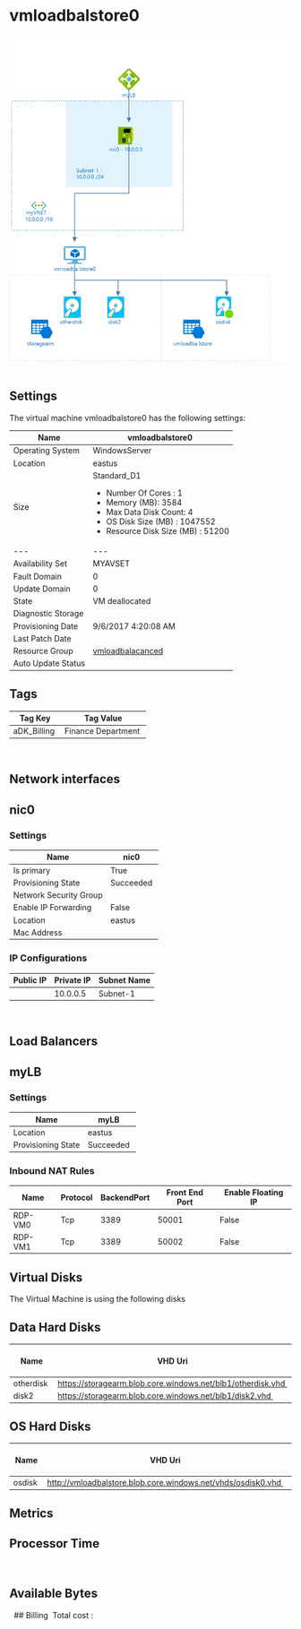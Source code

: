 # vmloadbalstore0
![Cloudockit](../assets/55ba284c85db44f4a416c85bb53a3b80.jpg) 
## Settings
The virtual machine vmloadbalstore0 has the following settings:

| Name | vmloadbalstore0  |
| --- | --- |
| Operating System | WindowsServer  |
| Location | eastus  |
| Size | Standard_D1 <passthrough><ul><li><span>Number</span><span> </span><span>Of</span><span> </span><span>Cores</span><span> :</span><span> </span>1</li><li><span>Memory</span><span> (</span><span>MB</span><span>): </span>3584</li><li><span>Max</span><span> </span><span>Data</span><span> </span><span>Disk</span><span> </span><span>Count</span><span>: </span>4</li><li><span>OS Disk Size (MB</span><span>) :</span><span> </span>1047552</li><li><span>Resource Disk Size (MB</span><span>) :</span><span> </span>51200</li></ul></passthrough> |
| --- | --- |
| Availability Set | MYAVSET  |
| Fault Domain | 0  |
| Update Domain | 0  |
| State | VM deallocated  |
| Diagnostic Storage |   |
| Provisioning Date | 9/6/2017 4:20:08 AM  |
| Last Patch Date |   |
| Resource Group | [vmloadbalacanced](vmloadbalacanced--926519262.md)  |
| Auto Update Status |   |

## Tags


| Tag Key | Tag Value |
| --- | --- |
| aDK_Billing  | Finance Department  |
 
## Network interfaces

## nic0

### Settings


| Name | nic0  |
| --- | --- |
| Is primary | True  |
| Provisioning State | Succeeded  |
| Network Security Group |   |
| Enable IP Forwarding | False  |
| Location | eastus  |
| Mac Address |   |


### IP Configurations


| Public IP | Private IP | Subnet Name |
| --- | --- | --- |
|   | 10.0.0.5  | Subnet-1  |
 

## Load Balancers

## myLB

### Settings


| Name | myLB  |
| --- | --- |
| Location | eastus  |
| Provisioning State | Succeeded  |

### Inbound NAT Rules


| Name | Protocol | BackendPort | Front End Port | Enable Floating IP |
| --- | --- | --- | --- | --- |
| RDP-VM0  | Tcp  | 3389  | 50001  | False  |
| RDP-VM1  | Tcp  | 3389  | 50002  | False  |

## Virtual Disks
The Virtual Machine is using the following disks
## Data Hard Disks


| Name | VHD Uri | Size (GB) | Is Managed Disk | Host Caching |
| --- | --- | --- | --- | --- |
| otherdisk  | https://storagearm.blob.core.windows.net/blb1/otherdisk.vhd  | 1023  | False  | None  |
| disk2  | https://storagearm.blob.core.windows.net/blb1/disk2.vhd  | 1023  | False  | None  |
## OS Hard Disks


| Name | VHD Uri | Size (GB) | Is Managed Disk | Host Caching |
| --- | --- | --- | --- | --- |
| osdisk  | http://vmloadbalstore.blob.core.windows.net/vhds/osdisk0.vhd  |   | False  | ReadWrite  |
## Metrics

## Processor Time
 
## Available Bytes
  ## Billing
 Total cost : 
